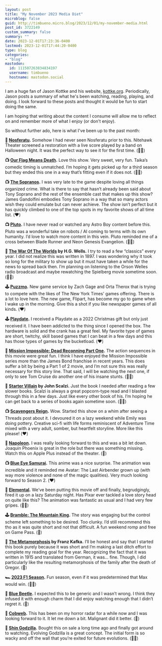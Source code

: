 ```yaml
---
layout: post
title: "My November 2023 Media Diet"
microblog: false
guid: http://timbueno.micro.blog/2023/12/01/my-november-media.html
post_id: 3722149
custom_summary: false
summary: ""
date: 2023-12-01T17:23:36-0400
lastmod: 2023-12-01T17:44:20-0400
type: blog
categories:
- "blog"
mastodon:
  id: 111507263834834197
  username: timbueno
  hostname: mastodon.social
---
```

I am a huge fan of Jason Kottke and his website, [kottke.org](https://kottke.org). Periodically, Jason posts a summary of what he's been watching, reading, playing, and doing. I look forward to these posts and thought it would be fun to start doing the same.

I am hoping that writing about the content I consume will allow me to reflect on and remember more of what I enjoy (or don't enjoy).

So without further ado, here is what I've been up to the past month:

**🍿 [Nosferatu](https://en.wikipedia.org/wiki/Nosferatu).** Somehow I had never seen Nosferatu prior to this. Nitehawk Theater screened a restoration with a live score played by a band on Halloween night. It was the perfect way to see it for the first time. (👍🏼)

**📺 [Our Flag Means Death](https://en.wikipedia.org/wiki/Our_Flag_Means_Death).** Love this show. Very sweet, very fun. Taika’s comedic timing is unmatched. I’m hoping it gets picked up for a third season but they ended this one in a way that’s fitting even if it does not. (👍🏼)

**📺 [The Sopranos](https://en.wikipedia.org/wiki/The_Sopranos).** I was very late to the game despite loving all things organized crime. What is there to say that hasn’t already been said about Tony Soprano and the rest of the ensemble cast that makes up this show? James Gandolfini embodies Tony Soprano in a way that so many actors wish they could emulate but can never achieve. The show isn’t perfect but it has quickly climbed to one of the top spots in my favorite shows of all time list. (❤️)

**📺 [Pluto](https://www.imdb.com/title/tt26737616/).** I have never read or watched any Astro Boy content before this. Pluto was a wonderful take on robots / AI coming to terms with its own humanity. I’d love to watch more content in this vein. Pluto reminded me of a cross between Blade Runner and Neon Genesis Evangelion. (👍🏼)

**📖 [The War Of The Worlds](https://en.wikipedia.org/wiki/The_War_of_the_Worlds) by H.G. Wells.** I try to read a few “classics” every year. I did not realize this was written in 1897. I was wondering why it took so long for the military to show up but it must have taken a while for the news to spread back then. I’m planning on listening to the Orson Welles radio broadcast and maybe rewatching the Spielberg movie sometime soon. (👍🏼)

**🕹️ [Puzzmo](https://www.puzzmo.com).** New game service by Zach Gage and Orta Therox that is trying to compete with the likes of The New York Times' games offering. There is a lot to love here. The new game, Flipart, has become my go to game when I wake up in the morning. Give this a shot if you like newspaper games of all kinds. (❤️)

**🕹️ [Playdate](https://play.date).** I received a Playdate as a 2022 Christmas gift but only just received it. I have been addicted to the thing since I opened the box. The hardware is solid and the crank has a great feel. My favorite type of games are short, twitchy, skill based games that I can beat in a few days and this has those types of games by the bucketload. (❤️)

**🍿 [Mission Impossible: Dead Reconning Part One](https://en.wikipedia.org/wiki/Mission:_Impossible_–_Dead_Reckoning_Part_One).** The action sequences in this movie were great fun. I think I have enjoyed the Mission Impossible series more than the James Bond franchise in recent years. This does suffer a bit by being a Part 1 of 2 movie, and I’m not sure this was really necessary for this story line. That said, I will be watching the next one, if only to see Tom Cruise do another one of his insane stunts. (👍🏼)

**📖 [Starter Villain](https://en.wikipedia.org/wiki/Starter_Villain) by John Scalzi.** Just the book I needed after reading a few slower books. Scalzi is always a great popcorn-type read and I blasted through this in a few days. Just like every other book of his. I’m hoping he can get back to a series of books again sometime soon. (👍🏼)

**📺 [Scavengers Reign](https://en.wikipedia.org/wiki/Scavengers_Reign).** Wow. Started this show on a whim after seeing a Threads post about it. I devoured it on a lazy weekend while Emily was doing pottery. Creative sci-fi with life forms reminiscent of Adventure Time mixed with a very adult, somber, but heartfelt storyline. More like this please! (❤️)

**🍿 [Napoleon](https://en.wikipedia.org/wiki/Napoleon_(2023_film)).** I was really looking forward to this and was a bit let down. Joaquin Phoenix is great in the role but there was something missing. Watch this on Apple Plus instead of the theater. (🫤)

**📺 [Blue Eye Samurai](https://en.wikipedia.org/wiki/Blue_Eye_Samurai).** This anime was a nice surprise. The animation was incredible and it reminded me Avatar: The Last Airbender grown up (with way more violence and none of the magic qualities). Very much looking forward to Season 2. (❤️)

**🍿 [Elemental](https://en.wikipedia.org/wiki/Elemental_(2023_film)).** We’ve been putting this movie off and finally, begrudgingly, fired it up on a lazy Saturday night. Has Pixar ever tackled a love story head on quite like this? The animation was fantastic as usual and I had very few gripes. (👍🏼)

**🕹️ [Bramble: The Mountain King](https://en.wikipedia.org/wiki/Bramble:_The_Mountain_King).** The story was engaging but the control scheme left something to be desired. Too clunky. I’d still recommend this tho as it was quite short and not that difficult. A fun weekend romp and free on Game Pass. (🫤)

**📖 [The Metamorphosis](https://en.wikipedia.org/wiki/The_Metamorphosis) by Franz Kafka.** I’ll be honest and say that I started this book purely because it was short and I’m making a last ditch effort to complete my reading goal for the year. Recognizing the fact that it was written in 1915 and translated from German, it was… fine. Though, I did particularly like the resulting metamorphosis of the family after the death of Gregor. (🫤)

**🏎️ [2023 F1 Season](https://en.wikipedia.org/wiki/2023_Formula_One_World_Championship).** Fun season, even if it was predetermined that Max would win. (👍🏼)

**🍿 [Blue Beetle](https://en.wikipedia.org/wiki/Blue_Beetle_(film)).** I expected this to be generic and I wasn’t wrong. I think they infused it with enough charm that I did enjoy watching enough that I didn’t regret it. (🫤)

**🍿 [Cobweb](https://en.wikipedia.org/wiki/Cobweb_(2023_American_film)).** This has been on my horror radar for a while now and I was looking forward to it. It let me down a bit. Malignant did it better. (🫤)

**🍿 [Shin Godzilla](https://en.wikipedia.org/wiki/Shin_Godzilla).** Bought this on sale a long time ago and finally got around to watching. Evolving Godzilla is a great concept. The initial form is so wacky and off the wall that you’re exited for future evolutions. (👍🏼)
